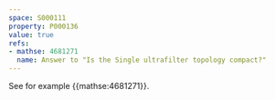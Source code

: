 ```yaml
---
space: S000111
property: P000136
value: true
refs:
- mathse: 4681271
  name: Answer to "Is the Single ultrafilter topology compact?"
---
```


See for example {{mathse:4681271}}.
